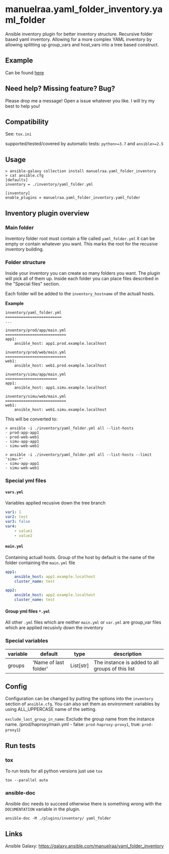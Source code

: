 # manuelraa.yaml_folder_inventory.yaml_folder
Ansible inventory plugin for better inventory structure.
Recursive folder based yaml inventory.
Allowing for a more complex YAML inventory by allowing splitting up group_vars and host_vars into a tree based construct.

## Example
Can be found [here](https://github.com/Manuelraa/yaml_folder_inventory/tree/master/example)

## Need help? Missing feature? Bug?
Please drop me a message! Open a issue whatever you like. I will try my best to help you!

## Compatibility
See: `tox.ini`

supported/tested/covered by automatic tests: `python>=3.7` and `ansible>=2.5`

## Usage
```
> ansible-galaxy collection install manuelraa.yaml_folder_inventory
> cat ansible.cfg
[defaults]
inventory = ./inventory/yaml_folder.yml

[inventory]
enable_plugins = manuelraa.yaml_folder_inventory.yaml_folder
```

## Inventory plugin overview
### Main folder
Inventory folder root must contain a file called `yaml_folder.yml` it can be empty or contain whatever you want.
This marks the root for the recusive inventory building.

### Folder structure
Inside your inventory you can create so many folders you want. The plugin will pick all of them up.
Inside each folder you can place files described in the "Special files" section.

Each folder will be added to the `inventory_hostname` of the actuall hosts.

**Example**
```
inventory/yaml_folder.yml
=========================
...

inventory/prod/app/main.yml
===========================
app1:
    ansible_host: app1.prod.example.localhost

inventory/prod/web/main.yml
===========================
web1:
    ansible_host: web1.prod.example.localhost

inventory/simu/app/main.yml
=======================
app1:
    ansible_host: app1.simu.example.localhost

inventory/simu/web/main.yml
===========================
web1:
    ansible_host: web1.simu.example.localhost
```

This will be converted to:
```
> ansible -i ./inventory/yaml_folder.yml all --list-hosts
- prod-app-app1
- prod-web-web1
- simu-app-app1
- simu-web-web1

> ansible -i ./inventory/yaml_folder.yml all --list-hosts --limit 'simu-*'
- simu-app-app1
- simu-web-web1
```

### Special yml files
#### **`vars.yml`**
Variables applied recusive down the tree branch
```yml
var1: 1
var2: test
var3: false
var4:
    - value1
    - value2
```
#### **`main.yml`**
Containing actuall hosts. Group of the host by default is the name of the folder containing the `main.yml` file
```yml
app1:
    ansible_host: app1.example.localhost
    cluster_name: test

app2:
    ansible_host: app2.example.localhost
    cluster_name: test
```

#### Group yml files **`*.yml`**
All other `.yml` files which are neither `main.yml` or `var.yml` are group_var files which are applied recusivly down the inventory

### Special variables
| variable | default               | type      | description                                      |
| -------- | --------------------- | --------- | ------------------------------------------------ |
| groups   | 'Name of last folder' | List[str] | The instance is added to all groups of this list |

## Config
Configuration can be changed by putting the options into the `inventory` section of `ansible.cfg`.
You can also set them as environment variables by using ALL_UPPERCASE name of the setting.

`exclude_last_group_in_name`: Exclude the group name from the instance name. (prod/haproxy/main.yml - false: `prod-haproxy-proxy1`, true: `prod-proxy1`)

## Run tests

### tox
To run tests for all python versions just use `tox`
```
tox --parallel auto
```

### ansible-doc
Ansible doc needs to succeed otherwise there is something wrong with the `DOCUMENTATION` variable in the plugin.
```
ansible-doc -M ./plugins/inventory/ yaml_folder
```

## Links
Ansible Galaxy: https://galaxy.ansible.com/manuelraa/yaml_folder_inventory
